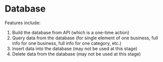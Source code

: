 # Database  
Features include:  
1. Build the database from API (which is a one-time action)
2. Query data from the database (for single element of one business, full info for one business, full info for one category, etc.)  
3. Insert data into the database (may not be used at this stage)  
4. Delete data from the database (may not be used at this stage)
